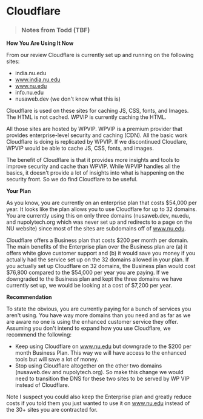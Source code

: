 # Cloudflare

> ### Notes from Todd (TBF)

**How You Are Using It Now**

From our review Cloudflare is currently set up and running on the following sites:
- india.nu.edu
- www.india.nu.edu
- www.nu.edu
- info.nu.edu
- nusaweb.dev (we don't know what this is)

Cloudflare is used on these sites for caching JS, CSS, fonts, and Images. The HTML is not cached.  WPVIP is currently caching the HTML.

All those sites are hosted by WPVIP.  WPVIP is a premium provider that provides enterprise-level security and caching (CDN).  All the basic work Cloudflare is doing is replicated by WPVIP.  If we discontinued Cloudlare, WPVIP would be able to cache JS, CSS, fonts, and images.

The benefit of Cloudflare is that it provides more insights and tools to improve security and cache than WPVIP.  While WPVIP handles all the basics, it doesn't provide a lot of insights into what is happening on the security front.  So we do find Cloudflare to be useful.

**Your Plan**

As you know, you are currently on an enterprise plan that costs $54,000 per year.  It looks like the plan allows you to use Cloudflare for up to 32 domains.  You are currently using this on only three domains (nusaweb.dev, nu.edu, and nupolytech.org which was never set up and redirects to a page on the NU website) since most of the sites are subdomains off of www.nu.edu.  

Cloudflare offers a Business plan that costs $200 per month per domain.  The main benefits of the Enterprise plan over the Business plan are (a) it offers white glove customer support and (b) it would save you money if you actually had the service set up on the 32 domains allowed in your plan.  If you actually set up Cloudflare on 32 domains, the Business plan would cost $76,800 compared to the $54,000 per year you are paying.  If we downgraded to the Business plan and kept the three domains we have currently set up, we would be looking at a cost of $7,200 per year.

**Recommendation**

To state the obvious, you are currently paying for a bunch of services you aren't using.  You have way more domains than you need and as far as we are aware no one is using the enhanced customer service they offer.  Assuming you don't intend to expand how you use Cloudflare, we recommend the following:
- Keep using Cloudflare on www.nu.edu but downgrade to the $200 per month Business Plan.  This way we will have access to the enhanced tools but will save a lot of money.
- Stop using Cloudflare altogether on the other two domains (nusaweb.dev and nupolytech.org).  So make this change we would need to transition the DNS for these two sites to be served by WP VIP instead of Cloudflare.

Note I suspect you could also keep the Enterprise plan and greatly reduce costs if you told them you just wanted to use it on  www.nu.edu instead of the 30+ sites you are contracted for.
